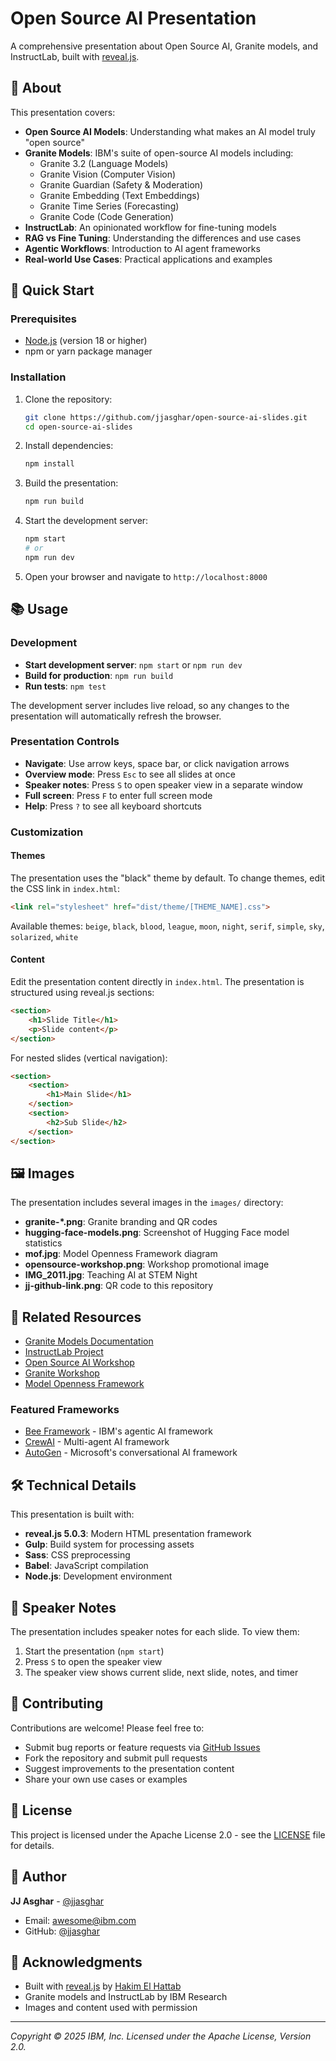 # Open Source AI Presentation

A comprehensive presentation about Open Source AI, Granite models, and InstructLab, built with [reveal.js](https://revealjs.com/).

## 📖 About

This presentation covers:

- **Open Source AI Models**: Understanding what makes an AI model truly "open source"
- **Granite Models**: IBM's suite of open-source AI models including:
  - Granite 3.2 (Language Models)
  - Granite Vision (Computer Vision)
  - Granite Guardian (Safety & Moderation) 
  - Granite Embedding (Text Embeddings)
  - Granite Time Series (Forecasting)
  - Granite Code (Code Generation)
- **InstructLab**: An opinionated workflow for fine-tuning models
- **RAG vs Fine Tuning**: Understanding the differences and use cases
- **Agentic Workflows**: Introduction to AI agent frameworks
- **Real-world Use Cases**: Practical applications and examples

## 🚀 Quick Start

### Prerequisites

- [Node.js](https://nodejs.org/) (version 18 or higher)
- npm or yarn package manager

### Installation

1. Clone the repository:
   ```bash
   git clone https://github.com/jjasghar/open-source-ai-slides.git
   cd open-source-ai-slides
   ```

2. Install dependencies:
   ```bash
   npm install
   ```

3. Build the presentation:
   ```bash
   npm run build
   ```

4. Start the development server:
   ```bash
   npm start
   # or
   npm run dev
   ```

5. Open your browser and navigate to `http://localhost:8000`

## 📚 Usage

### Development

- **Start development server**: `npm start` or `npm run dev`
- **Build for production**: `npm run build`
- **Run tests**: `npm test`

The development server includes live reload, so any changes to the presentation will automatically refresh the browser.

### Presentation Controls

- **Navigate**: Use arrow keys, space bar, or click navigation arrows
- **Overview mode**: Press `Esc` to see all slides at once
- **Speaker notes**: Press `S` to open speaker view in a separate window
- **Full screen**: Press `F` to enter full screen mode
- **Help**: Press `?` to see all keyboard shortcuts

### Customization

#### Themes

The presentation uses the "black" theme by default. To change themes, edit the CSS link in `index.html`:

```html
<link rel="stylesheet" href="dist/theme/[THEME_NAME].css">
```

Available themes: `beige`, `black`, `blood`, `league`, `moon`, `night`, `serif`, `simple`, `sky`, `solarized`, `white`

#### Content

Edit the presentation content directly in `index.html`. The presentation is structured using reveal.js sections:

```html
<section>
    <h1>Slide Title</h1>
    <p>Slide content</p>
</section>
```

For nested slides (vertical navigation):
```html
<section>
    <section>
        <h1>Main Slide</h1>
    </section>
    <section>
        <h2>Sub Slide</h2>
    </section>
</section>
```

## 🖼️ Images

The presentation includes several images in the `images/` directory:

- **granite-*.png**: Granite branding and QR codes
- **hugging-face-models.png**: Screenshot of Hugging Face model statistics  
- **mof.jpg**: Model Openness Framework diagram
- **opensource-workshop.png**: Workshop promotional image
- **IMG_2011.jpg**: Teaching AI at STEM Night
- **jj-github-link.png**: QR code to this repository

## 🔗 Related Resources

- [Granite Models Documentation](https://www.ibm.com/granite/docs/)
- [InstructLab Project](https://instructlab.ai/)
- [Open Source AI Workshop](https://ibm.github.io/opensource-ai-workshop/)
- [Granite Workshop](https://ibm.github.io/granite-workshop/)
- [Model Openness Framework](https://www.partnershiponai.org/modelopenness/)

### Featured Frameworks

- [Bee Framework](https://i-am-bee.github.io/beeai-framework/#/) - IBM's agentic AI framework
- [CrewAI](https://www.crewai.com) - Multi-agent AI framework
- [AutoGen](https://github.com/microsoft/autogen) - Microsoft's conversational AI framework

## 🛠️ Technical Details

This presentation is built with:

- **reveal.js 5.0.3**: Modern HTML presentation framework
- **Gulp**: Build system for processing assets
- **Sass**: CSS preprocessing
- **Babel**: JavaScript compilation
- **Node.js**: Development environment

## 📝 Speaker Notes

The presentation includes speaker notes for each slide. To view them:

1. Start the presentation (`npm start`)
2. Press `S` to open the speaker view
3. The speaker view shows current slide, next slide, notes, and timer

## 🤝 Contributing

Contributions are welcome! Please feel free to:

- Submit bug reports or feature requests via [GitHub Issues](https://github.com/jjasghar/open-source-ai-slides/issues)
- Fork the repository and submit pull requests
- Suggest improvements to the presentation content
- Share your own use cases or examples

## 📄 License

This project is licensed under the Apache License 2.0 - see the [LICENSE](./LICENSE) file for details.

## 👤 Author

**JJ Asghar** - [@jjasghar](https://bsky.app/profile/jjasghar.bsky.social)
- Email: [awesome@ibm.com](mailto:awesome@ibm.com)
- GitHub: [@jjasghar](https://github.com/jjasghar)

## 🙏 Acknowledgments

- Built with [reveal.js](https://revealjs.com/) by [Hakim El Hattab](https://hakim.se)
- Granite models and InstructLab by IBM Research
- Images and content used with permission

---

*Copyright © 2025 IBM, Inc. Licensed under the Apache License, Version 2.0.*